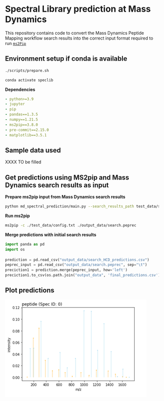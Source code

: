#  Spectral Library prediction at Mass Dynamics

This repository contains code to convert the Mass Dynamics Peptide Mapping workflow search results into the correct input format required to run [`ms2Pip`](https://github.com/compomics/ms2pip_c#peprec-file)


## Environment setup if conda is available 

```bash
./scripts/prepare.sh
```

```bash
conda activate speclib
```

**Dependencies**

```yaml
- python>=3.9
- jupyter
- pip
- pandas==1.3.5
- numpy==1.21.5
- ms2pip==3.8.0
- pre-commit==2.15.0
- matplotlib==3.5.1
```

## Sample data used

XXXX TO be filled

## Get predictions using MS2pip and Mass Dynamics search results as input

**Prepare ms2pip input from Mass Dynamics search results**

```bash
python md_spectral_prediction/main.py --search_results_path test_data/searchResult_subset.json --output_directory output_data
```

**Run ms2pip**

```bash
ms2pip -c ./test_data/config.txt ./output_data/search.peprec
```

**Merge predictions with initial search results**

```python
import panda as pd
import os

prediction = pd.read_csv("output_data/search_HCD_predictions.csv")
peprec_input = pd.read_csv("output_data/search.peprec", sep="\t")
preciction1 = prediction.merge(peprec_input, how='left')
preciction1.to_csv(os.path.join("output_data", 'final_predictions.csv'), index=False)
```


## Plot predictions

![](output_data/prediction.png)

